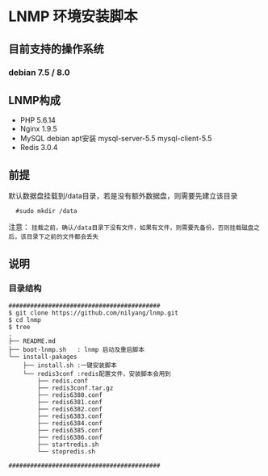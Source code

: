 # LNMP 环境安装脚本

## 目前支持的操作系统

### debian 7.5 / 8.0

## LNMP构成

- PHP 5.6.14
- Nginx 1.9.5
- MySQL debian apt安装 mysql-server-5.5 mysql-client-5.5
- Redis 3.0.4

## 前提
  默认数据盘挂载到/data目录，若是没有额外数据盘，则需要先建立该目录
```
  #sudo mkdir /data
```

  注意： `挂载之前，确认/data目录下没有文件，如果有文件，则需要先备份，否则挂载磁盘之后，该目录下之前的文件都会丢失`
  
## 说明


### 目录结构
```
##########################################
$ git clone https://github.com/nilyang/lnmp.git 
$ cd lnmp
$ tree
.
├── README.md  
├── boot-lnmp.sh   : lnmp 启动及重启脚本
└── install-pakages
    ├── install.sh :一键安装脚本
    └── redis3conf :redis配置文件，安装脚本会用到
        ├── redis.conf
        ├── redis3conf.tar.gz
        ├── redis6380.conf
        ├── redis6381.conf
        ├── redis6382.conf
        ├── redis6383.conf
        ├── redis6384.conf
        ├── redis6385.conf
        ├── redis6386.conf
        ├── startredis.sh
        └── stopredis.sh

##########################################

```
